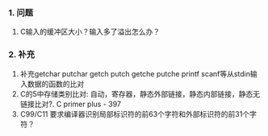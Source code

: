 ### 1. 问题

1. C输入的缓冲区大小？输入多了溢出怎么办？

### 2. 补充

1. 补充getchar putchar getch putch getche putche printf scanf等从stdin输入数据的函数的比对
2. C的5中存储类别比对: 自动，寄存器，静态外部链接，静态内部链接，静态无链接比对?. C primer plus - 397
3. C99/C11 要求编译器识别局部标识符的前63个字符和外部标识符的前31个字符？
